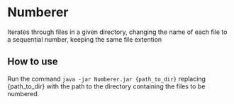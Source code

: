 # Numberer
Iterates through files in a given directory, changing the name of each file to a sequential number, keeping the same file extention
## How to use
Run the command `java -jar Numberer.jar {path_to_dir}` replacing {path_to_dir} with the path to the directory containing the files to be numbered.
